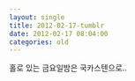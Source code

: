 ```yaml
---
layout: single
title: 2012-02-17-tumblr
date: 2012-02-17 08:04:00
categories: old
---
```

홀로 있는 금요일밤은 국카스텐으로..


